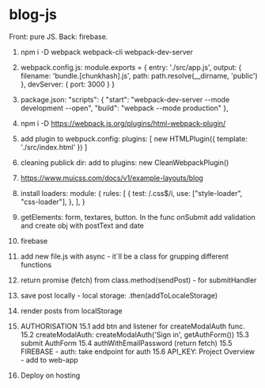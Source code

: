 # blog-js
Front: pure JS.
Back: firebase.

1. npm i -D webpack webpack-cli webpack-dev-server
2. webpack.config.js:
module.exports = {
    entry: './src/app.js',
    output: {
        filename: 'bundle.[chunkhash].js',
        path: path.resolve(__dirname, 'public')
    },
    devServer: {
        port: 3000
    }
}
3. package.json:
"scripts": {
    "start": "webpack-dev-server --mode development --open",
    "build": "webpack --mode production"
  },
  4. npm i -D 
  https://webpack.js.org/plugins/html-webpack-plugin/
5. add plugin to webpuck.config:
plugins: [
        new HTMLPlugin({
            template: './src/index.html'
        })
    ]
6. cleaning publick dir:
   add to plugins:  new CleanWebpackPlugin() 
7. https://www.muicss.com/docs/v1/example-layouts/blog
8. install loaders:
 module: {
        rules: [
          {
            test: /\.css$/i,
            use: ["style-loader", "css-loader"],
          },
        ],
      }
9. getElements: form, textares, button. In the func onSubmit add validation and create obj 
with postText and date
10. firebase
11. add new file.js with async - it`ll be a class for grupping different functions
12. return promise (fetch) from class.method(sendPost) - for submitHandler
13. save post locally - local storage: .then(addToLocaleStorage)
14. render posts from localStorage
15. AUTHORISATION
15.1 add btn and listener for createModalAuth func.
15.2 createModalAuth: createModalAuth('Sign in', getAuthForm())
15.3 submit AuthForm
15.4 authWithEmailPassword (return fetch)
15.5 FIREBASE - auth: take endpoint for auth
15.6 API_KEY: Project Overview - add to web-app

16. Deploy on hosting
